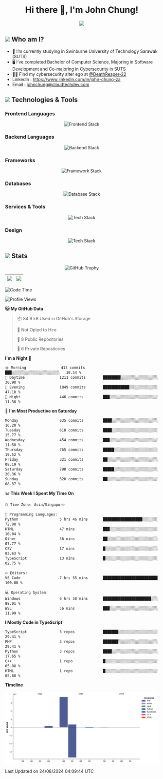 <h1 align="center">Hi there 👋, I'm John Chung!</h1>
<p align="center"><img src="https://komarev.com/ghpvc/?username=johnchung2002&style=plastic"></p>

## <img src="https://media.giphy.com/media/ZEUODEtQiUZWGg6IHR/giphy.gif" width="40px"/> Who am I?
- 🌱 I’m currently studying in Swinburne University of Technology Sarawak (SUTS)
- 🖥️ I’ve completed Bachelor of Computer Science, Majoring in Software Development and Co-majoring in Cybersecurity in SUTS
- 🐱‍💻 Find my cybersecurity alter ego at [@DeathReaper-22](https://github.com/DeathReaper-22)
- Linkedln : <a href="https://www.linkedin.com/in/john-chung-za" target="_blank">https://www.linkedin.com/in/john-chung-za</a>
- Email : <a href="mailto:johnchung@cloudtechdev.com" target="_blank">johnchung@cloudtechdev.com</a>

## <img src="https://media.giphy.com/media/ICOgUNjpvO0PC/giphy.gif" width="40px"/> Technologies & Tools

### Frontend Languages

<p align="center"><img src="https://skillicons.dev/icons?i=html,css,js,ts,wasm,tailwind,bootstrap,sass,jquery&perline=10" alt="Frontend Stack" /> </p>

### Backend Languages

<p align="center"><img src="https://skillicons.dev/icons?i=nodejs,dotnet,python,c,cs,cpp,arduino,ruby&perline=10" alt="Backend Stack" /></p>

### Frameworks

<p align="center"><img src="https://skillicons.dev/icons?i=react,angular,next,flask,laravel&perline=10" alt="Framework Stack" /></p>

### Databases

<p align="center"><img src="https://skillicons.dev/icons?i=mongodb,mysql,postgres,firebase&perline=10" alt="Database Stack" /> </p>

### Services & Tools

<p align="center"><img src="https://skillicons.dev/icons?i=git,github,visualstudio,vscode,androidstudio,postman,docker,cloudflare,aws,gcp,azure,vercel&perline=10" alt="Tech Stack" /> </p>

### Design

<p align="center"><img src="https://skillicons.dev/icons?i=ps,ai,pr,xd,figma&perline=10" alt="Tech Stack" /> </p>

## <img src="https://media.giphy.com/media/uhWLu2lsU0rfLiwYlI/giphy.gif" width="40px" /> Stats

<p align="center">
  <img alt="GitHub Trophy" src="https://github-profile-trophy.vercel.app/?username=johnchung2002&theme=darkhub&row=5&column=4&margin-w=10&margin-h=10" />
</p>

| <img src="https://github-readme-stats.vercel.app/api?username=johnchung2002&show_icons=true&theme=dark&count_private=true"/> | <img src="https://github-readme-streak-stats.herokuapp.com/?user=johnchung2002&theme=dark&count_private=true"/> |
| ------------------------------------------------------------------------------------------------------------------------- | ------------------------------------------------------------------------------------------------------------ |

<!--START_SECTION:waka-->
![Code Time](http://img.shields.io/badge/Code%20Time-77%20hrs%2021%20mins-blue)

![Profile Views](http://img.shields.io/badge/Profile%20Views-0-blue)

**🐱 My GitHub Data** 

> 📦 84.9 kB Used in GitHub's Storage 
 > 
> 🚫 Not Opted to Hire
 > 
> 📜 8 Public Repositories 
 > 
> 🔑 6 Private Repositories 
 > 
**I'm a Night 🦉** 

```text
🌞 Morning                413 commits         ███░░░░░░░░░░░░░░░░░░░░░░   10.54 % 
🌆 Daytime                1211 commits        ████████░░░░░░░░░░░░░░░░░   30.90 % 
🌃 Evening                1849 commits        ████████████░░░░░░░░░░░░░   47.18 % 
🌙 Night                  446 commits         ███░░░░░░░░░░░░░░░░░░░░░░   11.38 % 
```
📅 **I'm Most Productive on Saturday** 

```text
Monday                   635 commits         ████░░░░░░░░░░░░░░░░░░░░░   16.20 % 
Tuesday                  618 commits         ████░░░░░░░░░░░░░░░░░░░░░   15.77 % 
Wednesday                454 commits         ███░░░░░░░░░░░░░░░░░░░░░░   11.58 % 
Thursday                 765 commits         █████░░░░░░░░░░░░░░░░░░░░   19.52 % 
Friday                   321 commits         ██░░░░░░░░░░░░░░░░░░░░░░░   08.19 % 
Saturday                 798 commits         █████░░░░░░░░░░░░░░░░░░░░   20.36 % 
Sunday                   328 commits         ██░░░░░░░░░░░░░░░░░░░░░░░   08.37 % 
```


📊 **This Week I Spent My Time On** 

```text
🕑︎ Time Zone: Asia/Singapore

💬 Programming Languages: 
Python                   5 hrs 46 mins       ██████████████████░░░░░░░   72.88 % 
HTML                     47 mins             ███░░░░░░░░░░░░░░░░░░░░░░   10.04 % 
Other                    36 mins             ██░░░░░░░░░░░░░░░░░░░░░░░   07.77 % 
CSV                      17 mins             █░░░░░░░░░░░░░░░░░░░░░░░░   03.63 % 
TypeScript               13 mins             █░░░░░░░░░░░░░░░░░░░░░░░░   02.75 % 

🔥 Editors: 
VS Code                  7 hrs 55 mins       █████████████████████████   100.00 % 

💻 Operating System: 
Windows                  6 hrs 58 mins       ██████████████████████░░░   88.01 % 
WSL                      56 mins             ███░░░░░░░░░░░░░░░░░░░░░░   11.99 % 
```

**I Mostly Code in TypeScript** 

```text
TypeScript               5 repos             ███████░░░░░░░░░░░░░░░░░░   29.41 % 
PHP                      5 repos             ███████░░░░░░░░░░░░░░░░░░   29.41 % 
Python                   3 repos             ████░░░░░░░░░░░░░░░░░░░░░   17.65 % 
C++                      1 repo              █░░░░░░░░░░░░░░░░░░░░░░░░   05.88 % 
HTML                     1 repo              █░░░░░░░░░░░░░░░░░░░░░░░░   05.88 % 
```



**Timeline**

![Lines of Code chart](https://raw.githubusercontent.com/JohnChung2002/JohnChung2002/main/assets/bar_graph.png)


 Last Updated on 24/08/2024 04:09:44 UTC
<!--END_SECTION:waka-->
